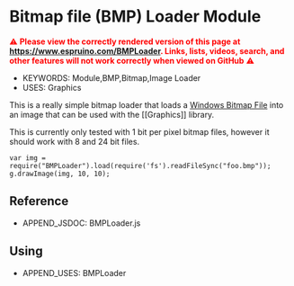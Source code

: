 <!--- Copyright (c) 2013 Gordon Williams, Pur3 Ltd. See the file LICENSE for copying permission. -->
Bitmap file (BMP) Loader Module
===============================

<span style="color:red">:warning: **Please view the correctly rendered version of this page at https://www.espruino.com/BMPLoader. Links, lists, videos, search, and other features will not work correctly when viewed on GitHub** :warning:</span>

* KEYWORDS: Module,BMP,Bitmap,Image Loader
* USES: Graphics

This is a really simple bitmap loader that loads a [Windows Bitmap File](http://en.wikipedia.org/wiki/BMP_file_format) into an image that can be used with the [[Graphics]] library.

This is currently only tested with 1 bit per pixel bitmap files, however it should work with 8 and 24 bit files.

```
var img = require("BMPLoader").load(require('fs').readFileSync("foo.bmp"));
g.drawImage(img, 10, 10);
```

Reference
--------------

* APPEND_JSDOC: BMPLoader.js


Using
-----

* APPEND_USES: BMPLoader
